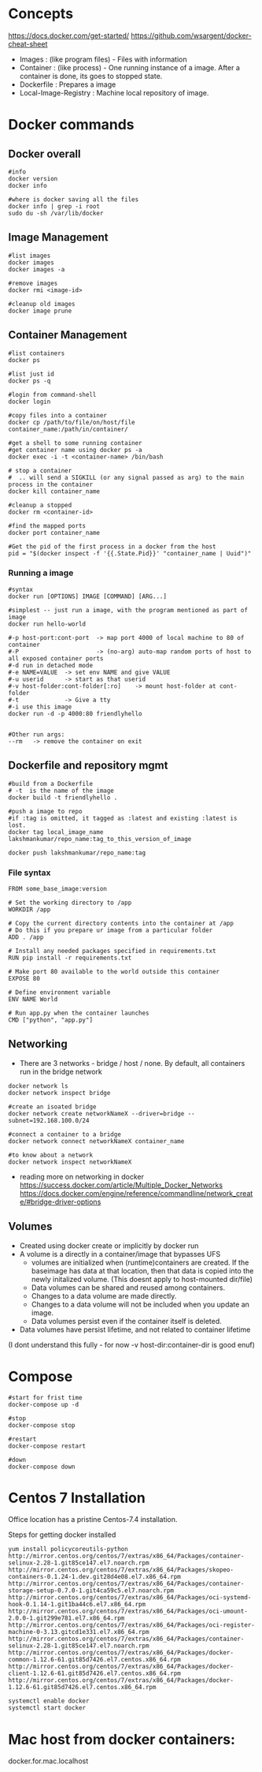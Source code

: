 # Concepts

https://docs.docker.com/get-started/
https://github.com/wsargent/docker-cheat-sheet

* Images               : (like program files) - Files with information
* Container            : (like process) - One running instance of a image. After a container is done, its goes to stopped state.
* Dockerfile           : Prepares a image
* Local-Image-Registry : Machine local repository of image.

# Docker commands

## Docker overall

```
#info
docker version
docker info

#where is docker saving all the files
docker info | grep -i root
sudo du -sh /var/lib/docker
```

## Image Management

```
#list images
docker images
docker images -a

#remove images
docker rmi <image-id>

#cleanup old images
docker image prune

```

## Container Management

```
#list containers
docker ps

#list just id
docker ps -q

#login from command-shell
docker login

#copy files into a container
docker cp /path/to/file/on/host/file container_name:/path/in/container/

#get a shell to some running container
#get container name using docker ps -a
docker exec -i -t <container-name> /bin/bash

# stop a container
#  .. will send a SIGKILL (or any signal passed as arg) to the main process in the container
docker kill container_name

#cleanup a stopped
docker rm <container-id>

#find the mapped ports
docker port container_name

#Get the pid of the first process in a docker from the host
pid = "$(docker inspect -f '{{.State.Pid}}' "container_name | Uuid")"

```

### Running a image

```
#syntax
docker run [OPTIONS] IMAGE [COMMAND] [ARG...]

#simplest -- just run a image, with the program mentioned as part of image
docker run hello-world

#-p host-port:cont-port  -> map port 4000 of local machine to 80 of container
#-P                      -> (no-arg) auto-map random ports of host to all exposed container ports
#-d run in detached mode
#-e NAME=VALUE  -> set env NAME and give VALUE
#-u userid      -> start as that userid
#-v host-folder:cont-folder[:ro]    -> mount host-folder at cont-folder
#-t             -> Give a tty
#-i use this image
docker run -d -p 4000:80 friendlyhello


#Other run args:
--rm   -> remove the container on exit
```

## Dockerfile and repository mgmt

```
#build from a Dockerfile
# -t  is the name of the image
docker build -t friendlyhello .

#push a image to repo
#if :tag is omitted, it tagged as :latest and existing :latest is lost.
docker tag local_image_name lakshmankumar/repo_name:tag_to_this_version_of_image

docker push lakshmankumar/repo_name:tag
```

### File syntax

```
FROM some_base_image:version

# Set the working directory to /app
WORKDIR /app

# Copy the current directory contents into the container at /app
# Do this if you prepare ur image from a particular folder
ADD . /app

# Install any needed packages specified in requirements.txt
RUN pip install -r requirements.txt

# Make port 80 available to the world outside this container
EXPOSE 80

# Define environment variable
ENV NAME World

# Run app.py when the container launches
CMD ["python", "app.py"]
```

## Networking

* There are 3 networks - bridge / host / none. By default, all containers run in the bridge network

```
docker network ls
docker network inspect bridge

#create an isoated bridge
docker network create networkNameX --driver=bridge --subnet=192.168.100.0/24

#connect a container to a bridge
docker network connect networkNameX container_name

#to know about a network
docker network inspect networkNameX

```
* reading more on networking in docker
https://success.docker.com/article/Multiple_Docker_Networks
https://docs.docker.com/engine/reference/commandline/network_create/#bridge-driver-options

## Volumes

* Created using docker create or implicitly by docker run
* A volume is a directly in a container/image that bypasses UFS
  * volumes are initialized when (runtime)containers are created. If the baseimage
    has data at that location, then that data is copied into the newly initalized
    volume. (This doesnt apply to host-mounted dir/file)
  * Data volumes can be shared and reused among containers.
  * Changes to a data volume are made directly.
  * Changes to a data volume will not be included when you update an image.
  * Data volumes persist even if the container itself is deleted.
* Data volumes have persist lifetime, and not related to container lifetime

(I dont understand this fully - for now -v host-dir:container-dir is good enuf)


# Compose

```
#start for frist time
docker-compose up -d

#stop
docker-compose stop

#restart
docker-compose restart

#down
docker-compose down
```

# Centos 7 Installation

Office location has a pristine Centos-7.4 installation.

Steps for getting docker installed

```
yum install policycoreutils-python
http://mirror.centos.org/centos/7/extras/x86_64/Packages/container-selinux-2.28-1.git85ce147.el7.noarch.rpm
http://mirror.centos.org/centos/7/extras/x86_64/Packages/skopeo-containers-0.1.24-1.dev.git28d4e08.el7.x86_64.rpm
http://mirror.centos.org/centos/7/extras/x86_64/Packages/container-storage-setup-0.7.0-1.git4ca59c5.el7.noarch.rpm
http://mirror.centos.org/centos/7/extras/x86_64/Packages/oci-systemd-hook-0.1.14-1.git1ba44c6.el7.x86_64.rpm
http://mirror.centos.org/centos/7/extras/x86_64/Packages/oci-umount-2.0.0-1.git299e781.el7.x86_64.rpm
http://mirror.centos.org/centos/7/extras/x86_64/Packages/oci-register-machine-0-3.13.gitcd1e331.el7.x86_64.rpm
http://mirror.centos.org/centos/7/extras/x86_64/Packages/container-selinux-2.28-1.git85ce147.el7.noarch.rpm
http://mirror.centos.org/centos/7/extras/x86_64/Packages/docker-common-1.12.6-61.git85d7426.el7.centos.x86_64.rpm
http://mirror.centos.org/centos/7/extras/x86_64/Packages/docker-client-1.12.6-61.git85d7426.el7.centos.x86_64.rpm
http://mirror.centos.org/centos/7/extras/x86_64/Packages/docker-1.12.6-61.git85d7426.el7.centos.x86_64.rpm

systemctl enable docker
systemctl start docker
```

# Mac host from docker containers:

docker.for.mac.localhost
